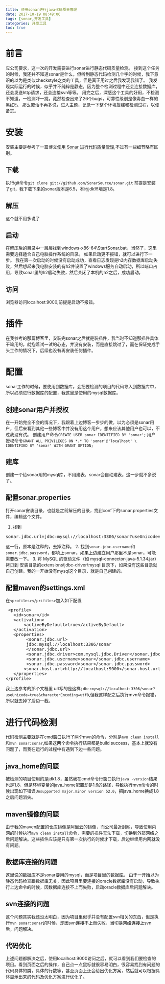 ```yaml
---
title: 使用sonar进行java代码质量管理
date: 2017-10-19 08:49:06
tags: [sonar,开发工具]
categories: 开发工具
toc: true
---
```

# 前言
应公司要求，这一次的开发需要进行sonar进行静态代码质量检测。
接到这个任务的时候，我还并不知道sonar是什么，但听到静态代码检测几个字的时候，我下意识的以为是类似checkstyle之类的工具，但是真正用过之后我发现我错了。
我发现实际运行的时候，似乎并不纯粹是静态，因为整个检测过程中还会连接数据库，还会发送http请求，还会连接svn等等。
用完之后，深感这个工具的好用，不检测不知道，一检测吓一跳，竟然检查出来了26个bugs，可靠性级别是像毒血一样的黑红E。
那么废话不再多说，进入主题，记录一下整个环境搭建和检测过程，以便备忘。
<!--more-->
# 安装
安装主要是参考了一篇博文[使用 Sonar 进行代码质量管理](https://www.ibm.com/developerworks/cn/java/j-lo-sonar/),不过有一些细节略有区别。

## 下载
执行git命令`git clone git://github.com/SonarSource/sonar.git`
前提是安装了git，我下载下来的sonar版本是6.5，本地jdk环境是1.8。

## 解压
这个就不用多说了

## 启动
在解压后的目录中一层层找到windows-x86-64\StartSonar.bat，当然了，这里需要选择适合自己电脑操作系统的目录。
如果启动更不报错，就可以进行下一步。
我在第一次启动的时候没有启动成功，查看日志发现是h2内存数据库启动失败，然后想起来我电脑安装的有h2并设置了windows服务自动启动，所以端口占用，导致sonar里的h2启动失败，然后关闭了本机的h2之后，成功启动。

## 访问
浏览器访问localhost:9000,前提是启动不报错。

# 插件
在我参考的那篇博客里，安装完sonar之后就是装插件，我当时不知道那插件具体干嘛用的，就抱着试一试的心态，并没有安装，而是直接跳过了，而在保证完成手头工作的情况下，后续也没有再安装任何插件。

# 配置
sonar工作的时候，要使用到数据库，会把要检测的项目的代码导入到数据库中，所以必须进行数据库的配置，我这里是使用的mysql数据库。

## 创建sonar用户并授权
在一开始完全不会的情况下，我跟着上边博客一步步的做，以为必须是sonar用户，但后来看到其他一些博客中并没有用这个用户，想来应该其他用户也可以，不过我没有试。
创建用户命令`CREATE USER sonar IDENTIFIED BY 'sonar';`
用户授权命令`GRANT ALL PRIVILEGES ON *.* TO 'sonar'@'localhost' \ IDENTIFIED BY 'sonar' WITH GRANT OPTION;`

## 建库
创建一个给sonar用的mysql库，不用建表，sonar会自动建表，这一步就不多说了。

## 配置sonar.properties
打开sonar安装目录，也就是之前解压的目录，找到conf下的sonar.properties文件，编辑这个文件。
1. 找到
<pre>
sonar.jdbc.url=jdbc:mysql://localhost:3306/sonar?useUnicode=true&characterEncoding=utf8&rewriteBatchedStatements=true&useConfigs=maxPerformance&useSSL=false
</pre>
这一行，原本是注释的，去掉注释。
2. 找到`sonar.jdbc.username`和`sonar.jdbc.password`，都填上sonar，如果上边建立用户那里不是sonar，可能需要改一下。
3. 将 MySQL 的驱动文件（如 mysql-connector-java-5.1.34.jar）拷贝到 安装目录的extensions\jdbc-driver\mysql 目录下，如果没有这些目录就自己创建。我的一开始没有mysql这个目录，就是自己创建的。

## 配置maven的settings.xml
在`<profiles></prifiles>`加入如下配置
<pre>
 &lt;profile>
   &lt;id>sonar&lt;/id>
   &lt;activation>
       &lt;activeByDefault>true&lt;/activeByDefault>
   &lt;/activation>
   &lt;properties>
        &lt;sonar.jdbc.url>
        jdbc:mysql://localhost:3306/sonar
        &lt;/sonar.jdbc.url>
        &lt;sonar.jdbc.driver>com.mysql.jdbc.Driver&lt;/sonar.jdbc.driver>
        &lt;sonar.jdbc.username>sonar&lt;/sonar.jdbc.username>
        &lt;sonar.jdbc.password>sonar&lt;/sonar.jdbc.password>
       &lt;sonar.host.url>http://localhost:9000&lt;/sonar.host.url>
   &lt;/properties>
&lt;/profile>
</pre>
我上边参考的那个文档里 url写的是这样`jdbc:mysql://localhost:3306/sonar?useUnicode=true&characterEncoding=utf8`,但我这样配之后执行mvn命令报错，所以就去掉了后边一截。

# 进行代码检测
代码检测主要就是在cmd窗口执行了两个mvn的命令，分别是`mvn clean install`和`mvn sonar:sonar`,如果这两个命令执行结果都是build success，基本上就没有问题了，而我在运行的过程中有遇到下边一些问题。

## java_home的问题
被检测的项目使用的是jdk1.8，虽然我在cmd命令行窗口执行`java -version`结果也是1.8，但是环境变量的java_home配置却是1.6的路径，导致执行mvn命令的时候出现如下错误`Unsupported major.minor version 52.0`，把java_home换成1.8之后问题消失。

## maven镜像的问题
由于我的maven配置的仓库镜像是阿里云的镜像，而公司最近封网，导致使用内网的时候执行`mvn clean install`命令，需要的插件无法下载，切换到外部网络之后问题解决。这些插件应该是只有第一次执行的时候才下载，后边继续用内网就没有问题。

## 数据库连接的问题
这里说的数据库不是sonar要用的mysql，而是项目里的数据库。
由于一开始以为静态代码检查跟数据库无关，因此项目里要连接的oracle数据库没有启动，导致执行上边命令的时候，因数据库连接不上而失败，启动oracle数据库后问题解决。

## svn连接的问题
这个问题其实我还没太明白，因为项目里似乎并没有配置svn相关的东西，但是执行`mvn sonar:sonar`的时候，却因svn连接不上而失败，当切换网络连接上svn后，问题解决。

## 代码优化
上述问题都解决之后，使用localhost:9000访问之后，就可以看到我们要检查的项目。看到页面之后的操作，自己点一点鼠标就很容易明白，很容易找到有问题的代码具体的类，具体的行数等，甚至页面上还会给出优化方案，然后就可以根据具体显示出来的代码及优化方案进行优化了。



